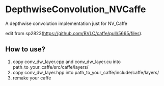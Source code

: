 # DepthwiseConvolution_NVCaffe
A depthwise convolution implementation just for NV_Caffe

edit from sp2823(https://github.com/BVLC/caffe/pull/5665/files).

## How to use?
1. copy conv_dw_layer.cpp and conv_dw_layer.cu into path_to_your_caffe/src/caffe/layers/
2. copy conv_dw_layer.hpp into path_to_your_caffe/include/caffe/layers/
3. remake your caffe

